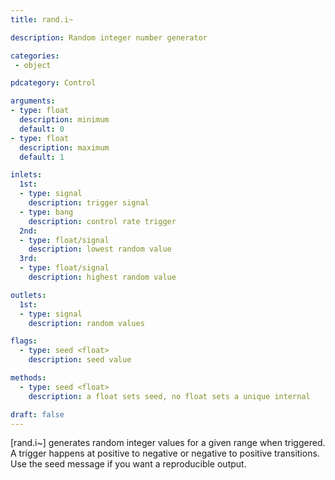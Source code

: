 ```yaml
---
title: rand.i~

description: Random integer number generator

categories:
 - object

pdcategory: Control

arguments:
- type: float
  description: minimum
  default: 0
- type: float
  description: maximum
  default: 1

inlets:
  1st:
  - type: signal
    description: trigger signal
  - type: bang
    description: control rate trigger
  2nd:
  - type: float/signal
    description: lowest random value
  3rd:
  - type: float/signal
    description: highest random value

outlets:
  1st:
  - type: signal
    description: random values

flags:
  - type: seed <float> 
    description: seed value

methods:
  - type: seed <float>
    description: a float sets seed, no float sets a unique internal

draft: false
---
```


[rand.i~] generates random integer values for a given range when triggered. A trigger happens at positive to negative or negative to positive transitions. Use the seed message if you want a reproducible output.